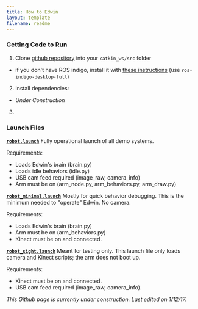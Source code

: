 ```yaml
---
title: How to Edwin
layout: template
filename: readme
--- 
```


### Getting Code to Run
1. Clone [github repository](https://github.com/olinrobotics/edwin) into your `catkin_ws/src` folder
  - if you don't have ROS indigo, install it with [these instructions](http://wiki.ros.org/indigo/Installation/Ubuntu) (use `ros-indigo-desktop-full`)
2. Install dependencies:
  - *Under Construction*
3. 

### Launch Files
[**`robot.launch`**](https://github.com/olinrobotics/edwin/blob/master/launch/robot.launch)
Fully operational launch of all demo systems.

Requirements:

  - Loads Edwin's brain (brain.py)
  - Loads idle behaviors (idle.py)
  - USB cam feed required (image_raw, camera_info)
  - Arm must be on (arm_node.py, arm_behaviors.py, arm_draw.py)

[**`robot_minimal.launch`**](https://github.com/olinrobotics/edwin/blob/master/launch/robot_minimal.launch)
Mostly for quick behavior debugging. This is the minimum needed to "operate" Edwin. No camera.

Requirements:

  - Loads Edwin's brain (brain.py)
  - Arm must be on (arm_behaviors.py)
  - Kinect must be on and connected.

[**`robot_sight.launch`**](https://github.com/olinrobotics/edwin/blob/master/launch/robot_sight.launch)
Meant for testing only. This launch file only loads camera and Kinect scripts; the arm does not boot up.

Requirements:

  - Kinect must be on and connected.
  - USB cam feed required (image_raw, camera_info).

*This Github page is currently under construction. Last edited on 1/12/17.*
